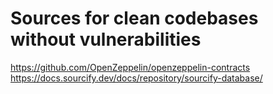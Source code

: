 # Sources for clean codebases without vulnerabilities

https://github.com/OpenZeppelin/openzeppelin-contracts
https://docs.sourcify.dev/docs/repository/sourcify-database/

